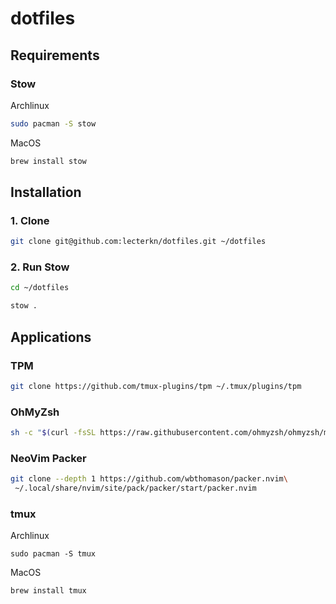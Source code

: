 # dotfiles

## Requirements

### Stow

Archlinux

```sh
sudo pacman -S stow
```

MacOS

```sh
brew install stow
```

## Installation

### 1. Clone

```sh
git clone git@github.com:lecterkn/dotfiles.git ~/dotfiles
```

### 2. Run Stow

```sh
cd ~/dotfiles

stow .
```

## Applications

### TPM

```sh
git clone https://github.com/tmux-plugins/tpm ~/.tmux/plugins/tpm
```

### OhMyZsh

```sh
sh -c "$(curl -fsSL https://raw.githubusercontent.com/ohmyzsh/ohmyzsh/master/tools/install.sh)"
```

### NeoVim Packer

```sh
git clone --depth 1 https://github.com/wbthomason/packer.nvim\
 ~/.local/share/nvim/site/pack/packer/start/packer.nvim
```

### tmux

Archlinux

```
sudo pacman -S tmux
```

MacOS

```
brew install tmux
```
